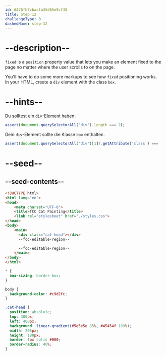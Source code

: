```yaml
---
id: 6476fb7cbaafa36d65e9cf35
title: Step 12
challengeType: 0
dashedName: step-12
---
```


# --description--

`fixed` is a `position` property value that lets you make an element fixed to the page no matter where the user scrolls to on the page.

You'll have to do some more markups to see how `fixed` positioning works. In your HTML, create a `div` element with the class `box`.

# --hints--

Du solltest ein `div`-Element haben.

```js
assert(document.querySelectorAll('div').length === 2);
```

Dein `div`-Element sollte die Klasse `box` enthalten.

```js
assert(document.querySelectorAll('div')[1]?.getAttribute('class') === 'box');
```

# --seed--

## --seed-contents--

```html
<!DOCTYPE html>
<html lang="en">
<head>
    <meta charset="UTF-8">
    <title>fCC Cat Painting</title>
    <link rel="stylesheet" href="./styles.css">
</head>
<body>
    <main>
      <div class="cat-head"></div>
      --fcc-editable-region--

      --fcc-editable-region--
    </main>
</body>
</html>
```

```css
* {
  box-sizing: border-box;
}

body {
  background-color: #c9d2fc;
}

.cat-head {
  position: absolute;
  top: 300px;
  left: 400px;
  background: linear-gradient(#5e5e5e 85%, #45454f 100%);
  width: 205px;
  height: 180px;
  border: 1px solid #000;
  border-radius: 46%;
}
```
